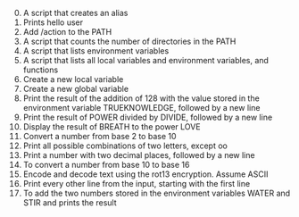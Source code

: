 0. A script that creates an alias
1. Prints hello user
2. Add /action to the PATH
3. A script that counts the number of directories in the PATH
4. A script that lists environment variables
5. A script that lists all local variables and environment variables, and functions
6. Create a new local variable
7. Create a new global variable
8. Print the result of the addition of 128 with the value stored in the environment variable TRUEKNOWLEDGE, followed by a new line
9. Print the result of POWER divided by DIVIDE, followed by a new line
10. Display the result of BREATH to the power LOVE
11. Convert a number from base 2 to base 10
12. Print all possible combinations of two letters, except oo
13. Print a number with two decimal places, followed by a new line
14. To convert a number from base 10 to base 16
15. Encode and decode text using the rot13 encryption. Assume ASCII
16. Print every other line from the input, starting with the first line
17. To add the two numbers stored in the environment variables WATER and STIR and prints the result
